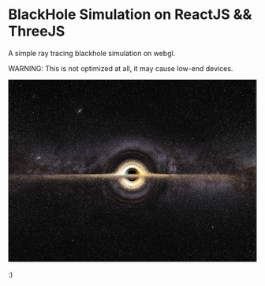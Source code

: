 # BlackHole Simulation on ReactJS && ThreeJS

A simple ray tracing blackhole simulation on webgl.

WARNING: This is not optimized at all, it may cause low-end devices. 

![Alt text](pic1.png)

:)